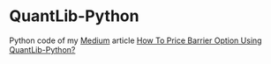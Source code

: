 # QuantLib-Python
Python code of my [Medium](https://medium.com/@kannansi) article 
[How To Price Barrier Option Using QuantLib-Python?](https://medium.com/@kannansi/how-to-price-barrier-option-using-quantlib-python-ee4b1fff2448)
